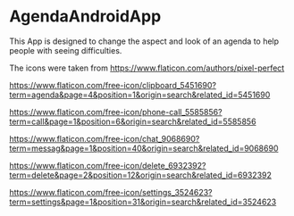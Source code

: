 # AgendaAndroidApp

This App is designed to change the aspect and look of an agenda to help people with seeing difficulties.

The icons were taken from
https://www.flaticon.com/authors/pixel-perfect 

https://www.flaticon.com/free-icon/clipboard_5451690?term=agenda&page=4&position=1&origin=search&related_id=5451690

https://www.flaticon.com/free-icon/phone-call_5585856?term=call&page=1&position=6&origin=search&related_id=5585856


https://www.flaticon.com/free-icon/chat_9068690?term=messag&page=1&position=40&origin=search&related_id=9068690

https://www.flaticon.com/free-icon/delete_6932392?term=delete&page=2&position=12&origin=search&related_id=6932392

https://www.flaticon.com/free-icon/settings_3524623?term=settings&page=1&position=31&origin=search&related_id=3524623